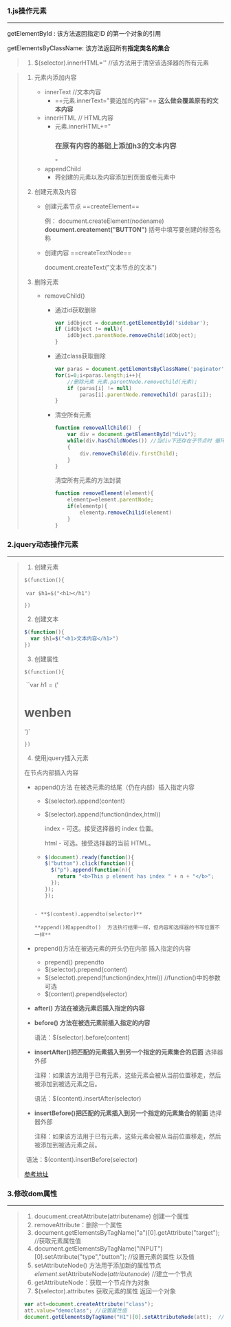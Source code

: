 ### 1.js操作元素

---

getElementById : 该方法返回指定ID 的第一个对象的引用

getElementsByClassName: 该方法返回所有**指定类名的集合**

> 1. $(selector).innerHTML=''   //该方法用于清空该选择器的所有元素

>  1. 元素内添加内容
>
>     - innerText     //文本内容
>         - ==元素.innerText="要追加的内容"== **这么做会覆盖原有的文本内容**
>     - innerHTML    // HTML内容
>         - 元素.innerHTML+="<h3>在原有内容的基础上添加h3的文本内容</h3>"
>     - appendChild
>         - 蒋创建的元素以及内容添加到页面或者元素中
>
>  2. 创建元素及内容
>
>      - 创建元素节点 ==createElement==
>
>          例： document.createElement(nodename)    **document.createment("BUTTON")** 括号中填写要创建的标签名称
>
>      - 创建内容 ==createTextNode==
>
>          document.createText("文本节点的文本")   
>
>  3. 删除元素
>
>      - removeChild()
>
>          - 通过id获取删除
>
>              ```javascript
>              var idObject = document.getElementById('sidebar');
>              if (idObject != null){
>                  idObject.parentNode.removeChild(idObject);
>              }
>              ```
>
>          - 通过class获取删除
>
>              ```javascript
>              var paras = document.getElementsByClassName('paginator');
>              for(i=0;i<paras.length;i++){
>                  //删除元素 元素.parentNode.removeChild(元素);
>                  if (paras[i] != null)
>                      paras[i].parentNode.removeChild( paras[i]);
>              }
>              ```
>
>          - 清空所有元素
>
>              ```javascript
>              function removeAllChild()  {
>                  var div = document.getElementById("div1");
>                  while(div.hasChildNodes()) //当div下还存在子节点时 循环继续
>                  {
>                      div.removeChild(div.firstChild);
>                  }
>              }
>              ```
>
>              清空所有元素的方法封装
>
>              ```javascript
>              function removeElement(element){
>                  elementp=element.parentNode;
>                  if(elementp){
>                      elementp.removeChilid(element)
>                  }
>              }
>              ```
>
>              
>
>  

###  2.jquery动态操作元素

---

>1. 创建元素
>
>`$(function(){`
>
>​	`var $h1=$("<h1></h1")`
>
>`})`
>
>2. 创建文本
>
>```javascript
>$(function(){
>   var $h1=$("<h1>文本内容</h1>")
>})
>```
>
>3. 创建属性
>
>`$(function(){`
>
>​	``var $h1=​$('<h1 class="red" title="biaoti">wenben</h1>')`
>
>`})`
>
>4. 使用jquery插入元素
>
>在节点内部插入内容
>
>   - append()方法  在被选元素的结尾（仍在内部）插入指定内容
>
>       - $(selector).append(content)
>
>       - $(selector).append(function(index,html))   
>
>         index - 可选。接受选择器的 index 位置。
>
>         html - 可选。接受选择器的当前 HTML。
>
>       - ```javascript
>         $(document).ready(function(){
>         $("button").click(function(){
>           $("p").append(function(n){
>             return "<b>This p element has index " + n + "</b>";
>           });
>         });
>         });
>         ```
>       ```
>       
>       - **$(content).appendto(selector)**
>       
>       **append()和appendto()  方法执行结果一样，但内容和选择器的书写位置不一样**
>       ```
>
>   - prepend()方法在被选元素的开头仍在内部  插入指定的内容
>
>       - prepend() prependto
>       - $(selector).prepend(content)
>       - $(selectot).prepend(function(index,html))   //function()中的参数可选
>       -  $(content).prepend(selector)
>
>   - **after() 方法在被选元素后插入指定的内容**
>
>   - **before() 方法在被选元素前插入指定的内容**
>
>     语法：$(selector).before(content)
>
>   - **insertAfter()把匹配的元素插入到另一个指定的元素集合的后面** 选择器外部
>
>     注释：如果该方法用于已有元素，这些元素会被从当前位置移走，然后被添加到被选元素之后。
>
>     语法：$(content).insertAfter(selector)
>
>   - **insertBefore()把匹配的元素插入到另一个指定的元素集合的前面** 选择器外部
>
>      注释：如果该方法用于已有元素，这些元素会被从当前位置移走，然后被添加到被选元素之前。
>
>   ​        语法：$(content).insertBefore(selector)
>
>[参考地址](https://blog.csdn.net/qq_27626333/article/details/51927022) 

### 3.修改dom属性

---

> 1. doucument.creatAttribute(attributename)  创建一个属性
> 2. removeAttribute：删除一个属性
> 3. document.getElementsByTagName("a")[0].getAttribute("target");  //获取元素属性值
> 4. document.getElementsByTagName("INPUT")[0].setAttribute("type","button"); //设置元素的属性 以及值
> 5. setAttributeNode() 方法用于添加新的属性节点 *element*.setAttributeNode(*attributenode*) //建立一个节点
> 6. getAttributeNode：获取一个节点作为对象
> 7. $(selector).attributes   获取元素的属性  返回一个对象
>
> ```javascript
> var att=document.createAttribute("class");  
> att.value="democlass"; //设置属性值
> document.getElementsByTagName("H1")[0].setAttributeNode(att);  //将设置的属性添加到对应的元素上
> ```